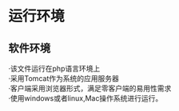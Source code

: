 # 运行环境
## 软件环境
  ·该文件运行在php语言环境上  
  ·采用Tomcat作为系统的应用服务器  
  ·客户端采用浏览器形式，满足零客户端的易用性需求  
  ·使用windows或者linux,Mac操作系统进行运行。  
